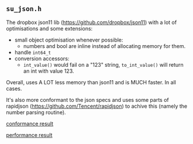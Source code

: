 ## `su_json.h`

The dropbox json11 lib (https://github.com/dropbox/json11)
with a lot of
optimisations and some extensions:
- small object optimisation whenever possible:
	- numbers and bool are inline instead of allocating
	memory for them. 
- handle `int64_t`
- conversion accessors:
	- `int_value()` would fail on a "123" string,
	`to_int_value()` will return an int with value 123.

Overall, uses A LOT less memory than json11 and is MUCH
faster. In all cases.

It's also more conformant to the json specs and uses some
parts of rapidjson (https://github.com/Tencent/rapidjson) to achive this (namely the number parsing routine).

[conformance result](https://sandym.github.io/docs/json_results/conformance.html)

[performance result](https://sandym.github.io/docs/json_results/performance_Corei7-4850HQ@2.30GHz_mac64_clang10.0.html)
